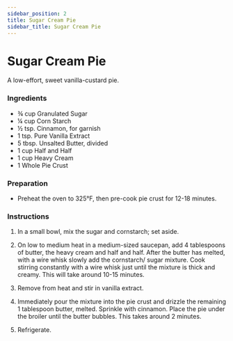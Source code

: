 ```yaml
---
sidebar_position: 2
title: Sugar Cream Pie
sidebar_title: Sugar Cream Pie
---
```


# Sugar Cream Pie
A low-effort, sweet vanilla-custard pie.

### Ingredients
  - ¾ cup Granulated Sugar
  - ¼ cup Corn Starch
  - ½ tsp. Cinnamon, for garnish
  - 1 tsp. Pure Vanilla Extract
  - 5 tbsp. Unsalted Butter, divided
  - 1 cup Half and Half
  - 1 cup Heavy Cream
  - 1 Whole Pie Crust

### Preparation
  - Preheat the oven to 325°F, then pre-cook pie crust for 12-18 minutes.

### Instructions
  1. In a small bowl, mix the sugar and cornstarch; set aside.

  2. On low to medium heat in a medium-sized saucepan, add 4 tablespoons of butter, the heavy cream and half and half. After the butter has melted, with a wire whisk slowly add the cornstarch/ sugar mixture. Cook stirring constantly with a wire whisk just until the mixture is thick and creamy. This will take around 10-15 minutes.

  3. Remove from heat and stir in vanilla extract.

  4. Immediately pour the mixture into the pie crust and drizzle the remaining 1 tablespoon butter, melted. Sprinkle with cinnamon. Place the pie under the broiler until the butter bubbles. This takes around 2 minutes.

  5. Refrigerate.

  